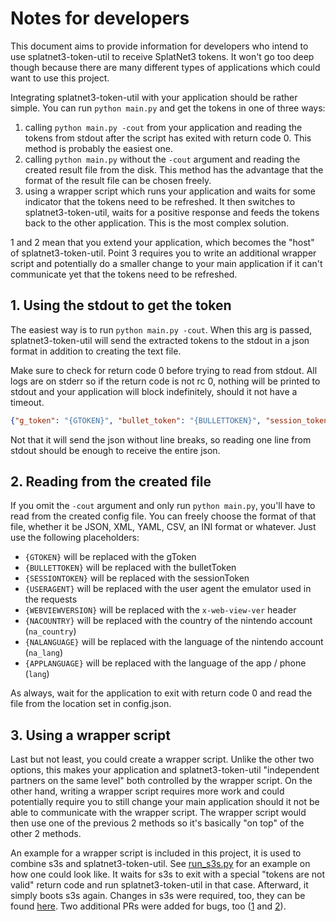 # Notes for developers

This document aims to provide information for developers who intend to use splatnet3-token-util to receive SplatNet3 tokens. It won't go too deep though because there are many different types of applications which could want to use this project.

Integrating splatnet3-token-util with your application should be rather simple. You can run `python main.py` and get the tokens in one of three ways:
1. calling `python main.py -cout` from your application and reading the tokens from stdout after the script has exited with return code 0. This method is probably the easiest one.
2. calling `python main.py` without the `-cout` argument and reading the created result file from the disk. This method has the advantage that the format of the result file can be chosen freely.
3. using a wrapper script which runs your application and waits for some indicator that the tokens need to be refreshed. It then switches to splatnet3-token-util, waits for a positive response and feeds the tokens back to the other application. This is the most complex solution.

1 and 2 mean that you extend your application, which becomes the "host" of splatnet3-token-util. Point 3 requires you to write an additional wrapper script and potentially do a smaller change to your main application if it can't communicate yet that the tokens need to be refreshed.

## 1. Using the stdout to get the token
The easiest way is to run `python main.py -cout`. When this arg is passed, splatnet3-token-util will send the extracted tokens to the stdout in a json format in addition to creating the text file.

Make sure to check for return code 0 before trying to read from stdout. All logs are on stderr so if the return code is not rc 0, nothing will be printed to stdout and your application will block indefinitely, should it not have a timeout.
```json
{"g_token": "{GTOKEN}", "bullet_token": "{BULLETTOKEN}", "session_token": "{SESSIONTOKEN}", "user_agent": "{USERAGENT}", "web_view_version": "{WEBVIEWVERSION}", "na_country": "{NACOUNTRY}", "na_language": "{NALANGUAGE}", "app_language": "{APPLANGUAGE}"}
```
Not that it will send the json without line breaks, so reading one line from stdout should be enough to receive the entire json.

## 2. Reading from the created file
If you omit the `-cout` argument and only run `python main.py`, you'll have to read from the created config file. You can freely choose the format of that file, whether it be JSON, XML, YAML, CSV, an INI format or whatever. Just use the following placeholders:
- `{GTOKEN}` will be replaced with the gToken
- `{BULLETTOKEN}` will be replaced with the bulletToken
- `{SESSIONTOKEN}` will be replaced with the sessionToken
- `{USERAGENT}` will be replaced with the user agent the emulator used in the requests
- `{WEBVIEWVERSION}` will be replaced with the `x-web-view-ver` header
- `{NACOUNTRY}` will be replaced with the country of the nintendo account (`na_country`)
- `{NALANGUAGE}` will be replaced with the language of the nintendo account (`na_lang`)
- `{APPLANGUAGE}` will be replaced with the language of the app / phone (`lang`)

As always, wait for the application to exit with return code 0 and read the file from the location set in config.json.

## 3. Using a wrapper script
Last but not least, you could create a wrapper script. Unlike the other two options, this makes your application and splatnet3-token-util "independent partners on the same level" both controlled by the wrapper script. On the other hand, writing a wrapper script requires more work and could potentially require you to still change your main application should it not be able to communicate with the wrapper script. The wrapper script would then use one of the previous 2 methods so it's basically "on top" of the other 2 methods.

An example for a wrapper script is included in this project, it is used to combine s3s and splatnet3-token-util. See [run_s3s.py](./run_s3s.py) for an example on how one could look like. It waits for s3s to exit with a special "tokens are not valid" return code and run splatnet3-token-util in that case. Afterward, it simply boots s3s again. Changes in s3s were required, too, they can be found [here](https://github.com/frozenpandaman/s3s/pull/213/files). Two additional PRs were added for bugs, too ([1](https://github.com/frozenpandaman/s3s/pull/214/files) and [2](https://github.com/frozenpandaman/s3s/pull/215/files)). 
